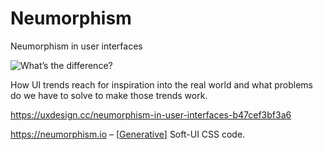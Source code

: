 # Neumorphism 

Neumorphism in user interfaces

![What’s the difference?](https://miro.medium.com/max/2000/1*BO4cJTJyGovxXwaNJRoS-w.jpeg)

How UI trends reach for inspiration into the real world and what problems do we have to solve to make those trends work.

https://uxdesign.cc/neumorphism-in-user-interfaces-b47cef3bf3a6

https://neumorphism.io – [[Generative]] Soft-UI CSS code.

[//begin]: # "Autogenerated link references for markdown compatibility"
[Generative]: generative "Generative"
[//end]: # "Autogenerated link references"